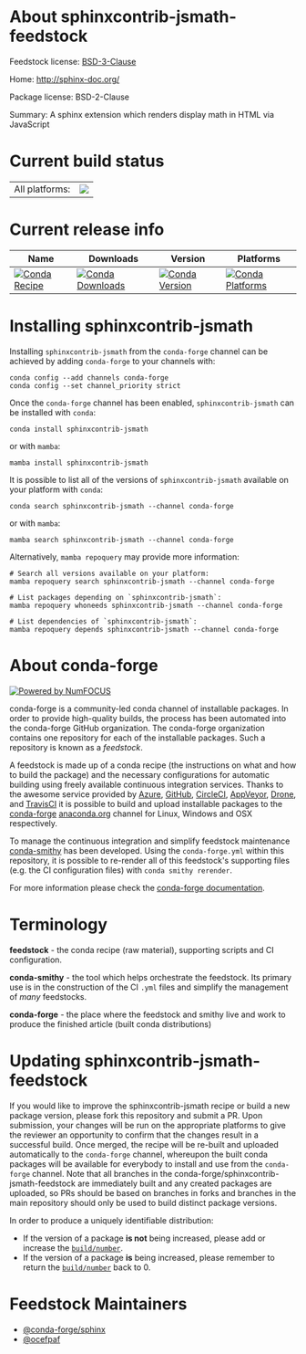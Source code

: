 About sphinxcontrib-jsmath-feedstock
====================================

Feedstock license: [BSD-3-Clause](https://github.com/conda-forge/sphinxcontrib-jsmath-feedstock/blob/main/LICENSE.txt)

Home: http://sphinx-doc.org/

Package license: BSD-2-Clause

Summary: A sphinx extension which renders display math in HTML via JavaScript

Current build status
====================


<table><tr><td>All platforms:</td>
    <td>
      <a href="https://dev.azure.com/conda-forge/feedstock-builds/_build/latest?definitionId=6468&branchName=main">
        <img src="https://dev.azure.com/conda-forge/feedstock-builds/_apis/build/status/sphinxcontrib-jsmath-feedstock?branchName=main">
      </a>
    </td>
  </tr>
</table>

Current release info
====================

| Name | Downloads | Version | Platforms |
| --- | --- | --- | --- |
| [![Conda Recipe](https://img.shields.io/badge/recipe-sphinxcontrib--jsmath-green.svg)](https://anaconda.org/conda-forge/sphinxcontrib-jsmath) | [![Conda Downloads](https://img.shields.io/conda/dn/conda-forge/sphinxcontrib-jsmath.svg)](https://anaconda.org/conda-forge/sphinxcontrib-jsmath) | [![Conda Version](https://img.shields.io/conda/vn/conda-forge/sphinxcontrib-jsmath.svg)](https://anaconda.org/conda-forge/sphinxcontrib-jsmath) | [![Conda Platforms](https://img.shields.io/conda/pn/conda-forge/sphinxcontrib-jsmath.svg)](https://anaconda.org/conda-forge/sphinxcontrib-jsmath) |

Installing sphinxcontrib-jsmath
===============================

Installing `sphinxcontrib-jsmath` from the `conda-forge` channel can be achieved by adding `conda-forge` to your channels with:

```
conda config --add channels conda-forge
conda config --set channel_priority strict
```

Once the `conda-forge` channel has been enabled, `sphinxcontrib-jsmath` can be installed with `conda`:

```
conda install sphinxcontrib-jsmath
```

or with `mamba`:

```
mamba install sphinxcontrib-jsmath
```

It is possible to list all of the versions of `sphinxcontrib-jsmath` available on your platform with `conda`:

```
conda search sphinxcontrib-jsmath --channel conda-forge
```

or with `mamba`:

```
mamba search sphinxcontrib-jsmath --channel conda-forge
```

Alternatively, `mamba repoquery` may provide more information:

```
# Search all versions available on your platform:
mamba repoquery search sphinxcontrib-jsmath --channel conda-forge

# List packages depending on `sphinxcontrib-jsmath`:
mamba repoquery whoneeds sphinxcontrib-jsmath --channel conda-forge

# List dependencies of `sphinxcontrib-jsmath`:
mamba repoquery depends sphinxcontrib-jsmath --channel conda-forge
```


About conda-forge
=================

[![Powered by
NumFOCUS](https://img.shields.io/badge/powered%20by-NumFOCUS-orange.svg?style=flat&colorA=E1523D&colorB=007D8A)](https://numfocus.org)

conda-forge is a community-led conda channel of installable packages.
In order to provide high-quality builds, the process has been automated into the
conda-forge GitHub organization. The conda-forge organization contains one repository
for each of the installable packages. Such a repository is known as a *feedstock*.

A feedstock is made up of a conda recipe (the instructions on what and how to build
the package) and the necessary configurations for automatic building using freely
available continuous integration services. Thanks to the awesome service provided by
[Azure](https://azure.microsoft.com/en-us/services/devops/), [GitHub](https://github.com/),
[CircleCI](https://circleci.com/), [AppVeyor](https://www.appveyor.com/),
[Drone](https://cloud.drone.io/welcome), and [TravisCI](https://travis-ci.com/)
it is possible to build and upload installable packages to the
[conda-forge](https://anaconda.org/conda-forge) [anaconda.org](https://anaconda.org/)
channel for Linux, Windows and OSX respectively.

To manage the continuous integration and simplify feedstock maintenance
[conda-smithy](https://github.com/conda-forge/conda-smithy) has been developed.
Using the ``conda-forge.yml`` within this repository, it is possible to re-render all of
this feedstock's supporting files (e.g. the CI configuration files) with ``conda smithy rerender``.

For more information please check the [conda-forge documentation](https://conda-forge.org/docs/).

Terminology
===========

**feedstock** - the conda recipe (raw material), supporting scripts and CI configuration.

**conda-smithy** - the tool which helps orchestrate the feedstock.
                   Its primary use is in the construction of the CI ``.yml`` files
                   and simplify the management of *many* feedstocks.

**conda-forge** - the place where the feedstock and smithy live and work to
                  produce the finished article (built conda distributions)


Updating sphinxcontrib-jsmath-feedstock
=======================================

If you would like to improve the sphinxcontrib-jsmath recipe or build a new
package version, please fork this repository and submit a PR. Upon submission,
your changes will be run on the appropriate platforms to give the reviewer an
opportunity to confirm that the changes result in a successful build. Once
merged, the recipe will be re-built and uploaded automatically to the
`conda-forge` channel, whereupon the built conda packages will be available for
everybody to install and use from the `conda-forge` channel.
Note that all branches in the conda-forge/sphinxcontrib-jsmath-feedstock are
immediately built and any created packages are uploaded, so PRs should be based
on branches in forks and branches in the main repository should only be used to
build distinct package versions.

In order to produce a uniquely identifiable distribution:
 * If the version of a package **is not** being increased, please add or increase
   the [``build/number``](https://docs.conda.io/projects/conda-build/en/latest/resources/define-metadata.html#build-number-and-string).
 * If the version of a package **is** being increased, please remember to return
   the [``build/number``](https://docs.conda.io/projects/conda-build/en/latest/resources/define-metadata.html#build-number-and-string)
   back to 0.

Feedstock Maintainers
=====================

* [@conda-forge/sphinx](https://github.com/orgs/conda-forge/teams/sphinx/)
* [@ocefpaf](https://github.com/ocefpaf/)


